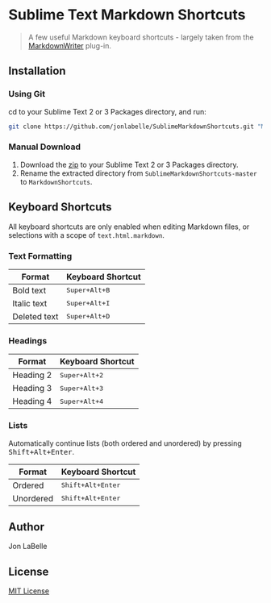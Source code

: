 # Sublime Text Markdown Shortcuts

> A few useful Markdown keyboard shortcuts - largely taken from the
> [MarkdownWriter](https://packagecontrol.io/packages/MarkdownWriter) plug-in.

## Installation

### Using Git

cd to your Sublime Text 2 or 3 Packages directory, and run:

```bash
git clone https://github.com/jonlabelle/SublimeMarkdownShortcuts.git "MarkdownShortcuts"
```

### Manual Download

1. Download the [zip](https://github.com/jonlabelle/SublimeMarkdownShortcuts/archive/master.zip)
   to your Sublime Text 2 or 3 Packages directory.
2. Rename the extracted directory from `SublimeMarkdownShortcuts-master` to
   `MarkdownShortcuts`.

## Keyboard Shortcuts

All keyboard shortcuts are only enabled when editing Markdown files, or
selections with a scope of `text.html.markdown`.

### Text Formatting

|    Format    |   Keyboard Shortcut    |
|--------------|------------------------|
| Bold text    | <kbd>Super+Alt+B</kbd> |
| Italic text  | <kbd>Super+Alt+I</kbd> |
| Deleted text | <kbd>Super+Alt+D</kbd> |

<!-- https://www.w3schools.com/html/html_formatting.asp -->

### Headings

|   Format  |   Keyboard Shortcut    |
|-----------|------------------------|
| Heading 2 | <kbd>Super+Alt+2</kbd> |
| Heading 3 | <kbd>Super+Alt+3</kbd> |
| Heading 4 | <kbd>Super+Alt+4</kbd> |

<!-- https://www.w3schools.com/html/html_headings.asp -->

### Lists

Automatically continue lists (both ordered and unordered) by pressing
<kbd>Shift+Alt+Enter</kbd>.

|   Format  |     Keyboard Shortcut      |
|-----------|----------------------------|
| Ordered   | <kbd>Shift+Alt+Enter</kbd> |
| Unordered | <kbd>Shift+Alt+Enter</kbd> |

<!-- https://www.w3schools.com/html/html_lists.asp -->

## Author

Jon LaBelle

## License

[MIT License](LICENSE.txt)
